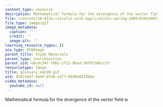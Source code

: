 ```yaml
---
content_type: resource
description: Mathematical formula for the divergence of the vector field w
file: /courses/18-013a-calculus-with-applications-spring-2005/01623d474a9d8faba3776930e8423bba_glossary_eqn28.gif
file_type: image/gif
image_metadata:
  caption: ''
  credit: ''
  image-alt: ''
learning_resource_types: []
ocw_type: OCWImage
parent_title: Study Materials
parent_type: CourseSection
parent_uid: e8cdc347-f062-2f11-96ad-2879f268cc73
resourcetype: Image
title: glossary_eqn28.gif
uid: 01623d47-4a9d-8fab-a377-6930e8423bba
video_metadata:
  youtube_id: null
---
```

Mathematical formula for the divergence of the vector field w

